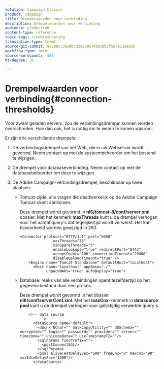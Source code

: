 ```yaml
---
solution: Campaign Classic
product: campaign
title: Drempelwaarden voor verbinding
description: Drempelwaarden voor verbinding
audience: production
content-type: reference
topic-tags: troubleshooting
translation-type: tm+mt
source-git-commit: 972885c3a38bcd3a260574bacbb3f507e11ae05b
workflow-type: tm+mt
source-wordcount: '156'
ht-degree: 3%

---
```



# Drempelwaarden voor verbinding{#connection-thresholds}

Voor zwaar geladen servers, zou de verbindingsdrempel kunnen worden overschreden. Hoe dan ook, het is nuttig om te weten te komen waarom.

Er zijn drie verschillende drempels:

1. De verbindingsdrempel van het Web, die in uw Webserver wordt gevormd. Neem contact op met de systeembeheerder om het bestand te wijzigen.
1. De drempel voor databaseverbinding. Neem contact op met de databasebeheerder om deze te wijzigen.
1. De Adobe Campaign-verbindingsdrempel, beschikbaar op twee plaatsen:

   * Tomcat-zijde: alle vragen die daadwerkelijk op de Adobe Campaign Tomcat-client aankomen.

      Deze drempel wordt gevormd in **nl6/tomcat-8/conf/server.xml** dossier. Met het kenmerk **maxThreads** kunt u de drempel verhogen voor het aantal query&#39;s dat tegelijkertijd wordt verwerkt. Het kan bijvoorbeeld worden gewijzigd in 250.

      ```
      <Connector protocol="HTTP/1.1" port="8080"
                     maxThreads="75"
                     minSpareThreads="5"
                     enableLookups="true" redirectPort="8443"
                     acceptCount="100" connectionTimeout="20000"
                     disableUploadTimeout="true" />
          <Engine name="Tomcat-Standalone" defaultHost="localhost">
            <Host name="localhost" appBase="./"
                  unpackWARs="true" autoDeploy="true">
      ```

   * Database: reeks van alle verbindingen opent tezelfdertijd op het gegevensbestand door een proces.

      Deze drempel wordt gevormd in het dossier **nl6/conf/serverConf.xml**. Met het **maxCnx**-kenmerk in **datasource pool** kunt u de drempel verhogen voor gelijktijdig verwerkte query&#39;s.

      ```
          <!-- Data source
               -->
            <dataSource name="default">
              <dbcnx NChar="" bulkCopyUtility="" dbSchema="" encrypted="" login="" password="" provider="" server="" timezone="" unicodeData="" useTimestampTZ=""/>
              <sqlParams funcPrefix="">
                <postConnectSQL/>
              </sqlParams>
              <pool aliveTestDelaySec="600" freeCnx="0" maxCnx="90" maxIdleDelaySec="1200"/>
            </dataSource>
      ```


